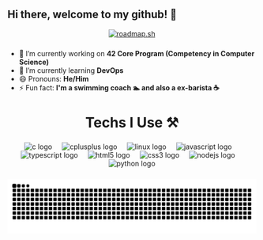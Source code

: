 ## Hi there, welcome to my github! 👋

<div align="center">
  <a href="https://roadmap.sh/u/colinwoon"><img src="https://roadmap.sh/card/tall/67ab3079f8633434827aceaf?variant=dark&roadmaps=computer-science%2Cdevops%2Clinux%2Cfull-stack" alt="roadmap.sh"/></a>
</div>  

###

- 🔭 I’m currently working on **42 Core Program (Competency in Computer Science)**
- 🌱 I’m currently learning **DevOps**
- 😄 Pronouns: **He/Him**
- ⚡ Fun fact: **I'm a swimming coach 🏊 and also a ex-barista ☕**

<h1 align="center">Techs I Use ⚒️</h1>

###

<div align="center">
  <img src="https://cdn.jsdelivr.net/gh/devicons/devicon/icons/c/c-original.svg" height="40" alt="c logo"  />
  <img width="12" />
  <img src="https://cdn.jsdelivr.net/gh/devicons/devicon/icons/cplusplus/cplusplus-original.svg" height="40" alt="cplusplus logo"  />
  <img width="12" />
  <img src="https://cdn.jsdelivr.net/gh/devicons/devicon/icons/linux/linux-original.svg" height="40" alt="linux logo"  />
  <img width="12" />
  <img src="https://cdn.jsdelivr.net/gh/devicons/devicon/icons/javascript/javascript-original.svg" height="40" alt="javascript logo"  />
  <img width="12" />
  <img src="https://cdn.jsdelivr.net/gh/devicons/devicon/icons/typescript/typescript-original.svg" height="40" alt="typescript logo"  />
  <img width="12" />
  <img src="https://cdn.jsdelivr.net/gh/devicons/devicon/icons/html5/html5-original.svg" height="40" alt="html5 logo"  />
  <img width="12" />
  <img src="https://cdn.jsdelivr.net/gh/devicons/devicon/icons/css3/css3-original.svg" height="40" alt="css3 logo"  />
  <img width="12" />
  <img src="https://cdn.jsdelivr.net/gh/devicons/devicon/icons/nodejs/nodejs-original.svg" height="40" alt="nodejs logo"  />
  <img width="12" />
  <img src="https://cdn.jsdelivr.net/gh/devicons/devicon/icons/python/python-original.svg" height="40" alt="python logo"  />
</div>

###
<img src="https://raw.githubusercontent.com/colin-woon/colin-woon/output/snake.svg" alt="Snake animation" />
